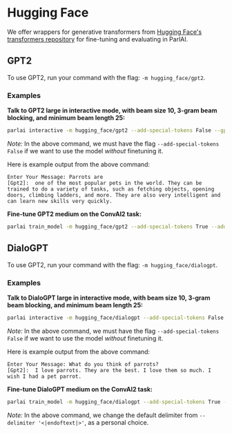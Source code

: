 # Hugging Face

We offer wrappers for generative transformers from [Hugging Face's transformers repository](https://github.com/huggingface/transformers) for fine-tuning and evaluating in ParlAI.

## GPT2
To use GPT2, run your command with the flag: `-m hugging_face/gpt2`.

### Examples
**Talk to GPT2 large in interactive mode, with beam size 10, 3-gram beam blocking, and minimum beam length 25:**
```bash
parlai interactive -m hugging_face/gpt2 --add-special-tokens False --gpt2-size large --inference beam --beam-size 10 --beam-context-block-ngram 3 --beam-block-ngram 3 --beam-min-length 25
```
_Note:_ In the above command, we must have the flag `--add-special-tokens False` if we want to use the model _without_ finetuning it.

Here is example output from the above command:
```
Enter Your Message: Parrots are
[Gpt2]:  one of the most popular pets in the world. They can be trained to do a variety of tasks, such as fetching objects, opening doors, climbing ladders, and more. They are also very intelligent and can learn new skills very quickly.
```


**Fine-tune GPT2 medium on the ConvAI2 task:**
```bash
parlai train_model -m hugging_face/gpt2 --add-special-tokens True --add-start-token True --gpt2-size medium -t convai2 -bs 2 -mf <modelfile>
```

## DialoGPT

To use GPT2, run your command with the flag: `-m hugging_face/dialogpt`.

### Examples
**Talk to DialoGPT large in interactive mode, with beam size 10, 3-gram beam blocking, and minimum beam length 25:**
```bash
parlai interactive -m hugging_face/dialogpt --add-special-tokens False --gpt2-size large --inference beam --beam-size 10 --beam-context-block-ngram 3 --beam-block-ngram 3 --beam-min-length 25
```
_Note:_ In the above command, we must have the flag `--add-special-tokens False` if we want to use the model _without_ finetuning it.

Here is example output from the above command:
```
Enter Your Message: What do you think of parrots?
[Gpt2]:  I love parrots. They are the best. I love them so much. I wish I had a pet parrot.
```


**Fine-tune DialoGPT medium on the ConvAI2 task:**
```bash
parlai train_model -m hugging_face/dialogpt --add-special-tokens True --delimiter '\n' --add-start-token True --gpt2-size medium -t convai2 -bs 2 -mf <modelfile>
```
_Note:_ In the above command, we change the default delimiter from `--delimiter '<|endoftext|>'`, as a personal choice.